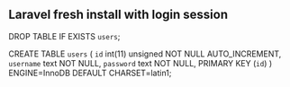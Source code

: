 ## Laravel fresh install with login session

DROP TABLE IF EXISTS `users`;

CREATE TABLE `users` (
  `id` int(11) unsigned NOT NULL AUTO_INCREMENT,
  `username` text NOT NULL,
  `password` text NOT NULL,
  PRIMARY KEY (`id`)
) ENGINE=InnoDB DEFAULT CHARSET=latin1;